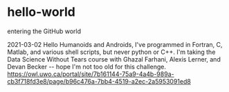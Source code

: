 # hello-world
entering the GitHub world

2021-03-02
Hello Humanoids and Androids,
I've programmed in Fortran, C, Matlab, and various shell scripts, but never python or C++.
I'm taking the Data Science Without Tears course with Ghazal Farhani, Alexis Lerner, and Devan Becker -- hope I'm not too old for this challenge.
https://owl.uwo.ca/portal/site/7b161144-75a9-4a4b-989a-cb3f718fd3e8/page/b96c476a-7bb4-4519-a2ec-2a5953091ed8

